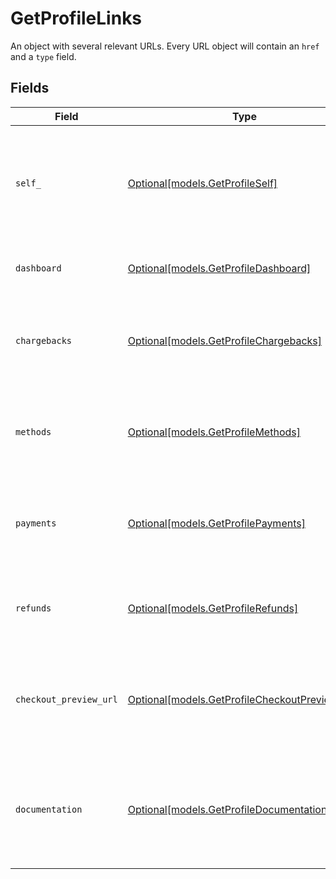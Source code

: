 # GetProfileLinks

An object with several relevant URLs. Every URL object will contain an `href` and a `type` field.


## Fields

| Field                                                                                      | Type                                                                                       | Required                                                                                   | Description                                                                                |
| ------------------------------------------------------------------------------------------ | ------------------------------------------------------------------------------------------ | ------------------------------------------------------------------------------------------ | ------------------------------------------------------------------------------------------ |
| `self_`                                                                                    | [Optional[models.GetProfileSelf]](../models/getprofileself.md)                             | :heavy_minus_sign:                                                                         | In v2 endpoints, URLs are commonly represented as objects with an `href` and `type` field. |
| `dashboard`                                                                                | [Optional[models.GetProfileDashboard]](../models/getprofiledashboard.md)                   | :heavy_minus_sign:                                                                         | Link to the profile in the Mollie dashboard.                                               |
| `chargebacks`                                                                              | [Optional[models.GetProfileChargebacks]](../models/getprofilechargebacks.md)               | :heavy_minus_sign:                                                                         | The API resource URL of the chargebacks that belong to this profile.                       |
| `methods`                                                                                  | [Optional[models.GetProfileMethods]](../models/getprofilemethods.md)                       | :heavy_minus_sign:                                                                         | The API resource URL of the methods that are enabled for this profile.                     |
| `payments`                                                                                 | [Optional[models.GetProfilePayments]](../models/getprofilepayments.md)                     | :heavy_minus_sign:                                                                         | The API resource URL of the payments that belong to this profile.                          |
| `refunds`                                                                                  | [Optional[models.GetProfileRefunds]](../models/getprofilerefunds.md)                       | :heavy_minus_sign:                                                                         | The API resource URL of the refunds that belong to this profile.                           |
| `checkout_preview_url`                                                                     | [Optional[models.GetProfileCheckoutPreviewURL]](../models/getprofilecheckoutpreviewurl.md) | :heavy_minus_sign:                                                                         | The hosted checkout preview URL. You need to be logged in to access this page.             |
| `documentation`                                                                            | [Optional[models.GetProfileDocumentation]](../models/getprofiledocumentation.md)           | :heavy_minus_sign:                                                                         | In v2 endpoints, URLs are commonly represented as objects with an `href` and `type` field. |
